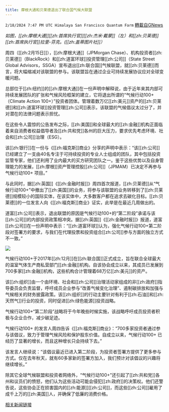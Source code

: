 ```yaml
---
title: 摩根大通和贝莱德退出了联合国气候大联盟
---
```

`2/18/2024 7:47 PM UTC Himalaya San Francisco Quantum Farm` [轉載自GNews](https://gnews.org/articles/2320856)

*如图，[[zh:摩根大通]][[zh:首席执行官]][[zh:杰米·戴蒙]]（左）和[[zh:贝莱德]][[zh:首席执行官]]拉里-芬克。([[zh:盖蒂图片社]]）*


周四（[[zh:2月15日]]），[[zh:摩根大通]]（JPMorgan Chase）、机构投资者[[zh:贝莱德]]（BlackRock）和[[zh:道富环球]]投资管理[[zh:公司]]（State Street Global Advisors，SSGA）宣布退出[[zh:联合国]]气候联盟，就[[zh:贝莱德]]而言，将大幅缩减对该联盟的参与。该联盟旨在通过企业可持续发展协议应对全球变暖问题。

总部位于[[zh:纽约]]的[[zh:摩根大通]]在一份声明中解释说，由于近年来其内部可持续发展团队的扩张和气候风险框架的建立，它将退出所谓的“气候行动100+（Climate Action 100+）”投资者团体。管理着数万亿[[zh:美元]]资产的[[zh:贝莱德]]和[[zh:道富环球]]投资管理[[zh:公司]]表示，该联盟的气候倡议太过分了，并对潜在的法律问题表示担忧。

在这些令人震惊的公告发布之际，[[zh:美国]]和全球最大的[[zh:金融]]机构正面临着来自消费者权益倡导者及[[zh:共和党]]各州的巨大压力，要求优先考虑环境、社会和[[zh:公司]]治理（ESG）。

该[[zh:银行]]在一份与《[[zh:福克斯]]商业》分享的声明中表示：“该[[zh:公司]]已经建立了一支由40名专注于可持续投资的专业人士组成的团队，其中包括投资监管专家，他们还利用了业内最大的买方研究团队之一。鉴于这些优势以及自身管理能力的发展，[[zh:摩根]]资产管理控股[[zh:公司]]（JPMAM）已决定不再参与气候行动100+ 项目。”

与此同时，据[[zh:英国]]《[[zh:金融时报]]》周四首次报道，[[zh:贝莱德]]从“气候行动100+”中撤出了[[zh:美国]]的业务，将参与该联盟的业务转移到了[[zh:贝莱德]]规模较小的国际实体，在该实体中，大多数客户都在追求去碳化目标。[[zh:贝莱德]]的一位发言人向《[[zh:福克斯]]商业》证实，此举是在最近几周做出的。

道富[[zh:公司]]表示，退出联盟的原因是气候行动100+的“第二阶段”承诺与该[[zh:公司]]的内部投资政策相冲突。据[[zh:英国]]《[[zh:金融时报]]》报道，道富[[zh:公司]]在一份声明中表示：“[[zh:道富环球]]认为，强化气候行动100+第二阶段对签署方的要求，与我们在代理投票和投资组合[[zh:公司]]参与方面的独立方式不一致。”


![](ipfs://QmUmubT1j1ykiwpZ4fZWyrUH6L4sSDMtpPf6c8vYSNu2DJ?.png)

气候行动100+于2017年[[zh:12月]]在[[zh:联合国]]正式成立，旨在联合全球最大的温室气体生产商私营部门[[zh:金融]]机构。自该协会成立以来，其成员已发展到700多家[[zh:金融]]机构，这些机构合计管理着68万亿[[zh:美元]]的资产。

该[[zh:组织]]由一个由环境、社会和[[zh:公司]]治理活动家组成的非[[zh:政府]]指导委员会负责监督，呼吁成员企业参与“改善气候变化治理”、遏制碳排放和加强与气候相关的财务披露政策。该[[zh:组织]]的行动主要针对有利于[[zh:石油]]和[[zh:天然气]]行业的投资，同时促进[[zh:绿色能源]]投资战略。

气候行动100+“第二阶段”战略将于今年晚些时候实施，该战略呼吁成员投资者积极与企业合作，减少碳足迹。

气候行动100+ 的发言人周四告诉《[[zh:福克斯]]商业》：“700多家投资者通过参与该倡议，致力于管理气候风险和保护股东价值。自成立以来，气候行动100+ 已经历了显著的增长，而且这种增长只会持续下去。”

该发言人继续说：“该倡议最近已进入第二阶段，为投资者签署方提供了更多参与方式。仅在去年秋天，就有60多家新的签署方加入，我们预计对该倡议的兴趣将继续增长。”

除其它全球气候联盟和投资者网络外，“气候行动100+”还引起了[[zh:共和党]]各州和议员们的愤怒，他们认为这些活动可能会侵犯[[zh:政府]]的决策权。他们还警告说，这些协会正在损害国内的[[zh:能源]][[zh:公司]]，而这些[[zh:公司]]雇用了成千上万的[[zh:美国]]人，并确保了低廉的消费价格。


[相关新闻链接](https://www.foxbusiness.com/politics/jpmorgan-chase-drops-out-of-massive-un-climate-alliance-in-stunning-move)
